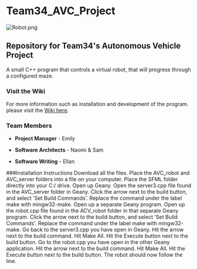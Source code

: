 # Team34_AVC_Project
![Robot.png](https://media.discordapp.net/attachments/354906420824768523/723015429366218824/DIO.png?width=791&height=445)
## Repository for Team34's Autonomous Vehicle Project
A small C++ program that controls a virtual robot, that will progress through a configured maze.
### Visit the Wiki
For more information such as installation and development of the program.
please visit the [Wiki here](https://github.com/ENGR101Project3/Team34_AVC_Project/wiki).

### Team Members

* **Project Manager** - Emily

* **Software Architects** - Naomi & Sam

* **Software Writing** - Ellan

###Installation Instructions
Download all the files. Place the AVC_robot and AVC_server folders into a file on your computer. Place the SFML folder directly into your C:/ drive.
Open up Geany. Open the server3.cpp file found in the AVC_server folder in Geany. Click the arrow next to the build button, and select 'Set Build Commands'. Replace the command under the label make with mingw32-make.
Open up a separate Geany program. Open up the robot.cpp file found in the ACV_robot folder in that separate Geany program. Click the arrow next to the build button, and select 'Set Build Commands'. Replace the command under the label make with mingw32-make.
Go back to the server3.cpp you have open in Geany. Hit the arrow next to the build command. Hit Make All. Hit the Execute button next to the build button.
Go to the robot.cpp you have open in the other Geany application. Hit the arrow next to the build command. Hit Make All. Hit the Execute button next to the build button.
The robot should now follow the line.
